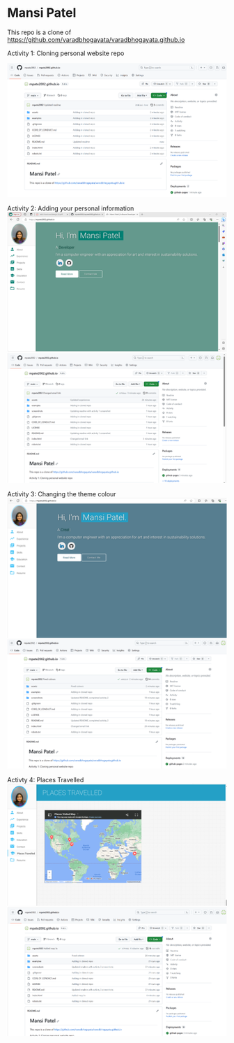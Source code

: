 # Mansi Patel

This repo is a clone of https://github.com/varadbhogayata/varadbhogayata.github.io

Activity 1: Cloning personal website repo

![Image](/screenshots/activity1.png)

Activity 2: Adding your personal information
![Alt text](/screenshots/activity2website.png)
![Alt text](/screenshots/activity2repo.png)

Activity 3: Changing the theme colour
![Alt text](/screenshots/activity3website.png)
![Alt text](/screenshots/activity3repo.png)

Activty 4: Places Travelled
![Alt text](/screenshots/activity4website.png)
![Alt text](/screenshots/activity4repo.png)